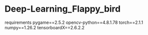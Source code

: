 # Deep-Learning_Flappy_bird
requirements
pygame==2.5.2
opencv-python==4.8.1.78
torch==2.1.1
numpy==1.26.2
tensorboardX==2.6.2.2
